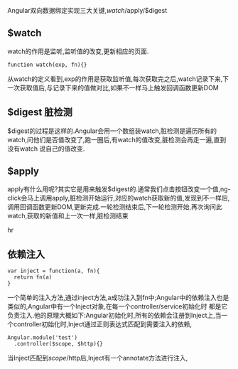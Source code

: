 Angular双向数据绑定实现三大关键,$watch/$apply/$digest
## $watch
watch的作用是监听,监听值的改变,更新相应的页面.
```
function watch(exp, fn){}
```
从watch的定义看到,exp的作用是获取监听值,每次获取完之后,watch记录下来,下一次获取值后,与记录下来的值做对比,如果不一样马上触发回调函数更新DOM

## $digest 脏检测
$digest的过程是这样的.Angular会用一个数组装watch,脏检测是遍历所有的watch,问他们是否值改变了,跑一圈后,有watch的值改变,脏检测会再走一遍,直到没有watch
说自己的值改变.

## $apply
apply有什么用呢?其实它是用来触发$digest的.通常我们点击按钮改变一个值,ng-click会马上调用apply,脏检测开始运行,对应的watch获取新的值,发现到不一样后,
调用回调函数更新DOM,更新完成.一轮检测结束后,下一轮检测开始,再次询问此watch,获取的新值和上一次一样,脏检测结束

hr

## 依赖注入
```
var inject = function(a, fn){
  return fn(a)
}
```
一个简单的注入方法,通过inject方法,a成功注入到fn中;Angular中的依赖注入也是类似的,Angular中有一个Inject对象,在每一个controller/service初始化时
都是它负责注入.他的原理大概如下:Angular初始化时,所有的依赖会注册到Inject上,当一个controller初始化时,Inject通过正则表达式匹配到需要注入的依赖,
```
Angular.module('test')
  .controller($scope, $http){}
```
当Inject匹配到$scope/$http后,Inject有一个annotate方法进行注入,
